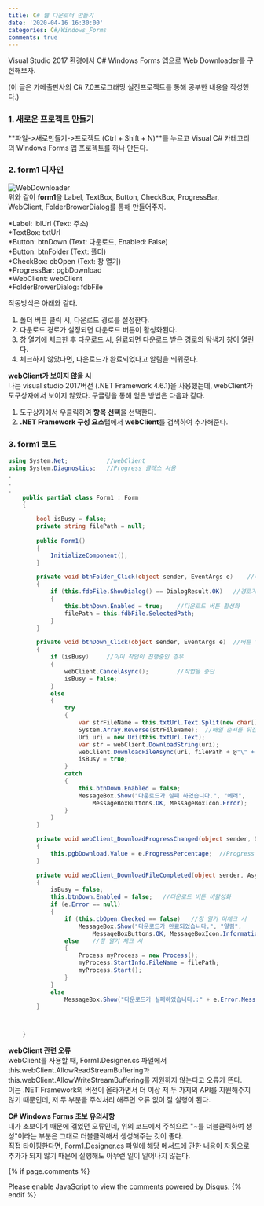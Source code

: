 ```yaml
---
title: C# 웹 다운로더 만들기
date: '2020-04-16 16:30:00'
categories: C#/Windows_Forms
comments: true
---
```


Visual Studio 2017 환경에서 C# Windows Forms 앱으로 Web Downloader를 구현해보자.  

(이 글은 가메출판사의 C# 7.0프로그래밍 실전프로젝트를 통해 공부한 내용을 작성했다.)  

### 1. 새로운 프로젝트 만들기

**파일->새로만들기->프로젝트 (Ctrl + Shift + N)**를 누르고 Visual C# 카테고리의 Windows Forms 앱 프로젝트를 하나 만든다.  

### 2. form1 디자인

![WebDownloader](https://user-images.githubusercontent.com/41281307/79425273-6919b500-7ffc-11ea-8b9e-acd5859873f2.PNG)  
위와 같이 **form1**을 Label, TextBox, Button, CheckBox, ProgressBar, WebClient, FolderBrowerDialog를 통해 만들어주자.

*Label: lblUrl (Text: 주소)  
*TextBox: txtUrl  
*Button: btnDown (Text: 다운로드, Enabled: False)  
*Button: btnFolder (Text: 폴더)  
*CheckBox: cbOpen (Text: 창 열기)  
*ProgressBar: pgbDownload  
*WebClient: webClient  
*FolderBrowerDialog: fdbFile  

작동방식은 아래와 같다.

1. 폴더 버튼 클릭 시, 다운로드 경로를 설정한다.  
2. 다운로드 경로가 설정되면 다운로드 버튼이 활성화된다.  
3. 창 열기에 체크한 후 다운로드 시, 완료되면 다운로드 받은 경로의 탐색기 창이 열린다.  
4. 체크하지 않았다면, 다운로드가 완료되었다고 알림을 띄워준다.  

**webClient가 보이지 않을 시**  
나는 visual studio 2017버전 (.NET Framework 4.6.1)을 사용했는데, webClient가 도구상자에서 보이지 않았다. 구글링을 통해 얻은 방법은 다음과 같다.

1. 도구상자에서 우클릭하여 **항목 선택**을 선택한다.  
2. **.NET Framework 구성 요소**탭에서 **webClient**를 검색하여 추가해준다.  

### 3. form1 코드

```C#
using System.Net;			//webClient
using System.Diagnostics;	//Progress 클래스 사용
.
.
.
    public partial class Form1 : Form
    {

        bool isBusy = false;
        private string filePath = null;
       
        public Form1()
        {
            InitializeComponent();
        }

        private void btnFolder_Click(object sender, EventArgs e)	//버튼 "폴더"를 더블클릭하여 생성
        {
            if (this.fdbFile.ShowDialog() == DialogResult.OK)	//경로가 선택되면
            {
                this.btnDown.Enabled = true;	//다운로드 버튼 활성화
                filePath = this.fdbFile.SelectedPath;
            }
        }

        private void btnDown_Click(object sender, EventArgs e)	//버튼 "다운로드"를 더블클릭하여 생성
        {
            if (isBusy)		//이미 작업이 진행중인 경우
            {
                webClient.CancelAsync();		//작업을 중단
                isBusy = false;
            }
            else
            {
                try
                {
                    var strFileName = this.txtUrl.Text.Split(new char[] { '/' });	// '/'기준으로 입력된 URL을 분리
                    System.Array.Reverse(strFileName);	//배열 순서를 뒤집어서 파일 이름을 얻음
                    Uri uri = new Uri(this.txtUrl.Text);
                    var str = webClient.DownloadString(uri);
                    webClient.DownloadFileAsync(uri, filePath + @"\" + strFileName[0]);
                    isBusy = true;
                }
                catch
                {
                    this.btnDown.Enabled = false;
                    MessageBox.Show("다운로드가 실패 하였습니다.", "에러",
                        MessageBoxButtons.OK, MessageBoxIcon.Error);
                }
            }
        }

        private void webClient_DownloadProgressChanged(object sender, DownloadProgressChangedEventArgs e)	//webClient의 이벤트 목록 창에서 [DownloadProgressChanged]를 더블클릭하여 생성
        {
            this.pgbDownload.Value = e.ProgressPercentage;	//Progress 클래스를 이용하여 진행상황을 다운로드 바에 나타냄
        }

        private void webClient_DownloadFileCompleted(object sender, AsyncCompletedEventArgs e)	//webClient의 이벤트 목록 창에서 [DownloadFileCompleted]를 더블클릭하여 생성
        {
            isBusy = false;
            this.btnDown.Enabled = false;	//다운로드 버튼 비활성화
            if (e.Error == null)
            {
                if (this.cbOpen.Checked == false)	//창 열기 미체크 시
                    MessageBox.Show("다운로드가 완료되었습니다.", "알림",
                        MessageBoxButtons.OK, MessageBoxIcon.Information);
                else	//창 열기 체크 시
                {
                    Process myProcess = new Process();
                    myProcess.StartInfo.FileName = filePath;
                    myProcess.Start();
                }
            }
            else
                MessageBox.Show("다운로드가 실패하였습니다.:" + e.Error.Message.ToString());
        }



    }
```
**webClient 관련 오류**  
webClient를 사용할 때, Form1.Designer.cs 파일에서 this.webClient.AllowReadStreamBuffering과 this.webClient.AllowWriteStreamBuffering를 지원하지 않는다고 오류가 뜬다.   
이는 .NET Framework의 버전이 올라가면서 더 이상 저 두 가지의 API를 지원해주지 않기 때문인데, 저 두 부분을 주석처리 해주면 오류 없이 잘 실행이 된다.  

**C# Windows Forms 초보 유의사항**  
내가 초보이기 때문에 겪었던 오류인데, 위의 코드에서 주석으로 "~를 더블클릭하여 생성"이라는 부분은 그대로 더블클릭해서 생성해주는 것이 좋다.  
직접 타이핑한다면, Form1.Designer.cs 파일에 해당 메서드에 관한 내용이 자동으로 추가가 되지 않기 때문에 실행해도 아무런 일이 일어나지 않는다.  




{% if page.comments %}
<div id="disqus_thread"></div>
<script>
/**
*  RECOMMENDED CONFIGURATION VARIABLES: EDIT AND UNCOMMENT THE SECTION BELOW TO INSERT DYNAMIC VALUES FROM YOUR PLATFORM OR CMS.
*  LEARN WHY DEFINING THESE VARIABLES IS IMPORTANT: https://disqus.com/admin/universalcode/#configuration-variables*/
/*
var disqus_config = function () {
this.page.url = PAGE_URL;  // Replace PAGE_URL with your page's canonical URL variable
this.page.identifier = PAGE_IDENTIFIER; // Replace PAGE_IDENTIFIER with your page's unique identifier variable
};
*/
(function() { // DON'T EDIT BELOW THIS LINE
var d = document, s = d.createElement('script');
s.src = 'https://hwnagto.disqus.com/embed.js';
s.setAttribute('data-timestamp', +new Date());
(d.head || d.body).appendChild(s);
})();
</script>
<noscript>Please enable JavaScript to view the <a href="https://disqus.com/?ref_noscript">comments powered by Disqus.</a></noscript>
{% endif %}